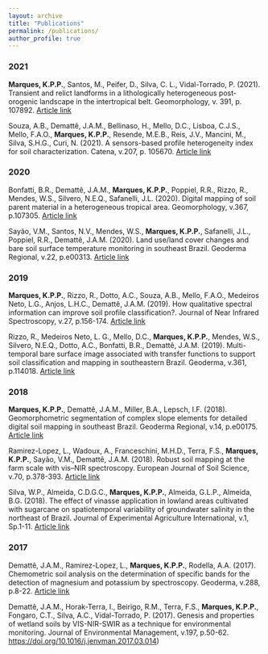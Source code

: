 ```yaml
---
layout: archive
title: "Publications"
permalink: /publications/
author_profile: true
---
```


### 2021

**Marques, K.P.P.**, Santos, M., Peifer, D., Silva, C. L., Vidal-Torrado, P. (2021). Transient and relict landforms in a lithologically heterogeneous post-orogenic landscape in the intertropical belt. Geomorphology, v. 391, p. 107892. [Article link](https://doi.org/10.1016/j.geomorph.2021.107892)
	
Souza, A.B., Demattê,  J.A.M., Bellinaso, H., Mello, D.C., Lisboa, C.J.S., Mello, F.A.O., **Marques, K.P.P.**, Resende, M.E.B., Reis, J.V., Mancini, M., Silva, S.H.G., Curi, N. (2021). A sensors-based profile heterogeneity index for soil characterization. Catena, v.207, p. 105670. [Article link](https://doi.org/10.1016/j.catena.2021.105670)

### 2020

Bonfatti, B.R., Demattê, J.A.M., **Marques, K.P.P.**, Poppiel, R.R., Rizzo, R., Mendes, W.S., Silvero, N.E.Q., Safanelli, J.L. (2020). Digital mapping of soil parent material in a heterogeneous tropical area. Geomorphology, v.367, p.107305. [Article link](https://doi.org/10.1016/j.geomorph.2020.107305)

Sayão, V.M., Santos, N.V., Mendes, W.S., **Marques, K.P.P.**, Safanelli, J.L., Poppiel, R.R., Demattê, J.A.M. (2020). Land use/land cover changes and bare soil surface temperature monitoring in southeast Brazil. Geoderma Regional, v.22, p.e00313. [Article link](https://doi.org/10.1016/j.geodrs.2020.e00313)

### 2019

**Marques, K.P.P.**, Rizzo, R., Dotto, A.C., Souza, A.B., Mello, F.A.O., Medeiros Neto, L.G., Anjos, L.H.C., Demattê, J.A.M. (2019). How qualitative spectral information can improve soil profile classification?. Journal of Near Infrared Spectroscopy, v.27, p.156-174. [Article link](https://doi.org/10.1177/0967033518821965)

Rizzo, R., Medeiros Neto, L. G., Mello, D.C., **Marques, K.P.P.**, Mendes, W.S., Silvero, N.E.Q., Dotto, A.C., Bonfatti, B.R., Demattê, J.A.M. (2019). Multi-temporal bare surface image associated with transfer functions to support soil classification and mapping in southeastern Brazil. Geoderma, v.361, p.114018. [Article link](https://doi.org/10.1016/j.geoderma.2019.114018)

### 2018

**Marques, K.P.P.**, Demattê, J.A.M., Miller, B.A., Lepsch, I.F. (2018). Geomorphometric segmentation of complex slope elements for detailed digital soil mapping in southeast Brazil. Geoderma Regional, v.14, p.e00175. [Article link](https://doi.org/10.1016/j.geodrs.2018.e00175)

Ramirez-Lopez, L., Wadoux, A., Franceschini, M.H.D., Terra, F.S., **Marques, K.P.P.**, Sayão, V.M., Demattê, J.A.M. (2018). Robust soil mapping at the farm scale with vis–NIR spectroscopy. European Journal of Soil Science, v.70, p.378-393. [Article link](https://doi.org/10.1111/ejss.12752)

Silva, W.P., Almeida, C.D.G.C., **Marques, K.P.P.**, Almeida, G.L.P., Almeida, B.G. (2018). The effect of vinasse application in lowland areas cultivated with sugarcane on spatiotemporal variability of groundwater salinity in the northeast of Brazil. Journal of Experimental Agriculture International, v.1, Sp.1-11. [Article link](http://www.sciencedomain.org/abstract/23331)

### 2017

Demattê, J.A.M., Ramirez-Lopez, L., **Marques, K.P.P.**, Rodella, A.A. (2017). Chemometric soil analysis on the determination of specific bands for the detection of magnesium and potassium by spectroscopy. Geoderma, v.288, p.8-22. [Article link](https://www.sciencedirect.com/science/article/abs/pii/S0016706116307698)

Demattê, J.A.M., Horak-Terra, I., Beirigo, R.M., Terra, F.S., **Marques, K.P.P.**, Fongaro, C.T., Silva, A.C., Vidal-Torrado, P. (2017). Genesis and properties of wetland soils by VIS-NIR-SWIR as a technique for environmental monitoring. Journal of Environmental Management, v.197, p.50-62. https://doi.org/10.1016/j.jenvman.2017.03.014)